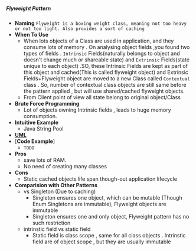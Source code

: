##### Flyweight Pattern
- **Naming** `Flyweight is a boxing weight class, meaning not too heavy or not too light. Also provides a sort of caching`
- **When To Use**
    - When lots objects of a Class are used in application, and they consume lots of memory . On analysing object fields ,you found two types of fields . `Intrinsic` Fields(naturally belongs to object and doesn't change much or shareable state) and   `Extrinsic` Fields(state unique to each object) .SO, these Intrinsic Fields are kept as part of this object and cached(This is called flyweight object) and  Extrinsic Fields+Flyweight object are moved to a new Class called `Contextual` class . So, number of contextual class objects are still same before the pattern applied , but will use shared/cached flyweight objects.
    - From Client point of view all state belong to original object/Class
- **Brute Force Programming**
    - Lot of objects owning Intrinsic fields , leads to huge memory consumption.
- **Intuitive Example**
    - Java String Pool
- [**UML**](UML.puml)
- [**Code Example**]
    - `TODO`
- **Pros**
    - save lots of RAM.
    - No need of creating many classes
- **Cons**
    - Static cached objects life span though-out application lifecycle
- **Comparision with Other Patterns**
    - vs Singleton (Due to caching)
        - Singleton ensures one object, which can be mutable (Though Enum Singletons are immutable), Flyweight objects are immutable
        - Singleton ensures one and only object, Flyweight pattern has no such restriction
    - intrinstic field vs static field
        - Static field is class scope , same for all class objects . Intrinstic field are of object scope , but they are usually immutable
